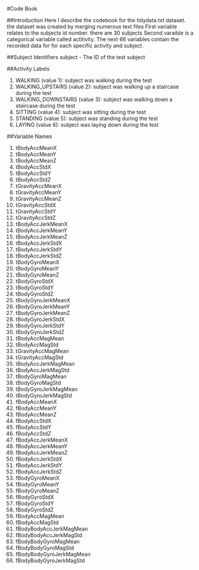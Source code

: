 #Code Book

##Introduction
Here I describe the codebook for the tidydata.txt dataset.
the dataset was created by merging numerous text files
First variable relates to the subjects id number. there are 30 subjects
Second varaible is a categorical variable called actitivity. 
The next 66 variables contain the recorded data for for each specific activity and subject.

##Subject Identifiers
subject - The ID of the test subject

##Activity Labels
1. WALKING (value 1): subject was walking during the test
2. WALKING_UPSTAIRS (value 2): subject was walking up a staircase during the test
3. WALKING_DOWNSTAIRS (value 3): subject was walking down a staircase during the test
4. SITTING (value 4): subject was sitting during the test
5. STANDING (value 5): subject was standing during the test
6. LAYING (value 6): subject was laying down during the test

##Variable Names
1. tBodyAccMeanX
2. tBodyAccMeanY
3. tBodyAccMeanZ
4. tBodyAccStdX
5. tBodyAccStdY
6. tBodyAccStdZ
7. tGravityAccMeanX
8. tGravityAccMeanY
9. tGravityAccMeanZ
10. tGravityAccStdX
11. tGravityAccStdY
12. tGravityAccStdZ
13. tBodyAccJerkMeanX
14. tBodyAccJerkMeanY
15. tBodyAccJerkMeanZ
16. tBodyAccJerkStdX
17. tBodyAccJerkStdY
18. tBodyAccJerkStdZ
19. tBodyGyroMeanX
20. tBodyGyroMeanY
21. tBodyGyroMeanZ
22. tBodyGyroStdX
23. tBodyGyroStdY
24. tBodyGyroStdZ
25. tBodyGyroJerkMeanX
26. tBodyGyroJerkMeanY
27. tBodyGyroJerkMeanZ
28. tBodyGyroJerkStdX
29. tBodyGyroJerkStdY
30. tBodyGyroJerkStdZ
32. tBodyAccMagMean
33. tBodyAccMagStd
34. tGravityAccMagMean
35. tGravityAccMagStd
36. tBodyAccJerkMagMean
37. tBodyAccJerkMagStd
38. tBodyGyroMagMean
39. tBodyGyroMagStd
40. tBodyGyroJerkMagMean
41. tBodyGyroJerkMagStd
42. fBodyAccMeanX
43. fBodyAccMeanY
44. fBodyAccMeanZ
45. fBodyAccStdX
46. fBodyAccStdY
47. fBodyAccStdZ
48. fBodyAccJerkMeanX
49. fBodyAccJerkMeanY
50. fBodyAccJerkMeanZ
51. fBodyAccJerkStdX
52. fBodyAccJerkStdY
53. fBodyAccJerkStdZ
54. fBodyGyroMeanX
55. fBodyGyroMeanY
56. fBodyGyroMeanZ
57. fBodyGyroStdX
58. fBodyGyroStdY
59. fBodyGyroStdZ
60. fBodyAccMagMean
61. fBodyAccMagStd
62. fBodyBodyAccJerkMagMean
63. fBodyBodyAccJerkMagStd
64. fBodyBodyGyroMagMean
65. fBodyBodyGyroMagStd
66. fBodyBodyGyroJerkMagMean
67. fBodyBodyGyroJerkMagStd
